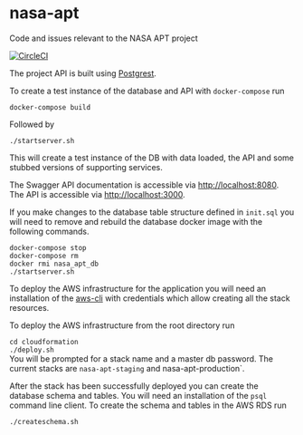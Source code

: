 # nasa-apt
Code and issues relevant to the NASA APT project

[![CircleCI](https://circleci.com/gh/developmentseed/nasa-apt/tree/master.svg?style=svg)](https://circleci.com/gh/developmentseed/nasa-apt/tree/master)

The project API is built using [Postgrest](https://github.com/PostgREST/postgrest).

To create a test instance of the database and API with `docker-compose` run

`docker-compose build` 

Followed by

`./startserver.sh`

This will create a test instance of the DB with data loaded, the API and some
stubbed versions of supporting services.

The Swagger API documentation is accessible via [http://localhost:8080](http://localhost:8080).
The API is accessible via [http://localhost:3000](http://localhost:3000).

If you make changes to the database table structure defined in `init.sql` you
will need to remove and rebuild the database docker image with the following commands.

`docker-compose stop`<br/>
`docker-compose rm`<br/>
`docker rmi nasa_apt_db`<br/>
`./startserver.sh`<br/>

To deploy the AWS infrastructure for the application you will need an
installation of the [aws-cli](https://docs.aws.amazon.com/cli/latest/userguide/cli-chap-install.html)
with credentials which allow creating all the stack resources.

To deploy the AWS infrastructure from the root directory run

`cd cloudformation`<br/>
`./deploy.sh`<br/>
You will be prompted for a stack name and a master db password.  The current
stacks are `nasa-apt-staging` and nasa-apt-production`.

After the stack has been successfully deployed you can create the database
schema and tables.  You will need an installation of the `psql` command line
client.  To create the schema and tables in the AWS RDS run  

`./createschema.sh`
 
